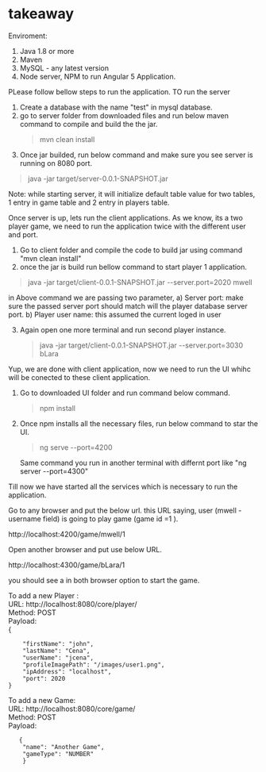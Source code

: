 # takeaway

Enviroment:
1. Java 1.8 or more
2. Maven
3. MySQL - any latest version
4. Node server, NPM to run Angular 5 Application.

PLease follow bellow steps to run the application.
TO run the server
1. Create a database with the name "test" in mysql database.
2. go to server folder from downloaded files and run below maven command to compile and build the the jar.
   > mvn clean install
3. Once jar builded, run below command and make sure you see server is running on 8080 port.
 >  java -jar target/server-0.0.1-SNAPSHOT.jar
 
 
 Note: while starting server, it will initialize default table value for two tables, 1 entry in game table and 2 entry in players table.
 
Once server is up, lets run the client applications.
As we know, its a two player game, we need to run the application twice with the different user and port.

1. Go to client folder and compile the code to build jar using command "mvn clean install"
2. once the jar is build run bellow command to start player 1 application.
  >   java -jar target/client-0.0.1-SNAPSHOT.jar --server.port=2020 mwell

  in Above command we are passing two parameter, 
    a) Server port: make sure the passed server port should match will the player database server port.
    b) Player user name: this assumed the current loged in user 

3. Again open one more terminal and run second player instance.
   > java -jar target/client-0.0.1-SNAPSHOT.jar --server.port=3030 bLara
    
Yup, we are done with client application, now we need to run the UI whihc will be conected to these client application.

1. Go to downloaded UI folder and run command below command.
     > npm install
2. Once npm installs all the necessary files, run below command to star the UI.
     > ng serve --port=4200
     
     Same command you run in another terminal with differnt port like "ng server --port=4300"
     
 Till now we have started all the services which is necessary to run the application.
 
 Go to any browser and put the below url. this URL saying, user (mwell - username field) is going to play game (game id =1 ).
 
 http://localhost:4200/game/mwell/1
 
 Open another browser and put use below URL.
 
  http://localhost:4300/game/bLara/1
  
  you should see a in both browser option to start the game.
  
  
  To add a new Player : <br>
  URL: http://localhost:8080/core/player/ <br>
  Method: POST <br>
  Payload:  <br>
      {
       
        "firstName": "john",
        "lastName": "Cena",
        "userName": "jcena",
        "profileImagePath": "/images/user1.png",
        "ipAddress": "localhost",
        "port": 2020
    }
    
  To add a new Game: <br>
  URL: http://localhost:8080/core/game/ <br>
  Method: POST <br>
  Payload: <br>
  
       {
        "name": "Another Game",
        "gameType": "NUMBER"
        }
